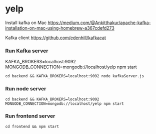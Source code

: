 # yelp
Install kafka on Mac https://medium.com/@Ankitthakur/apache-kafka-installation-on-mac-using-homebrew-a367cdefd273

Kafka client https://github.com/edenhill/kafkacat
### Run Kafka server
KAFKA_BROKERS=localhost:9092 MONGODB_CONNECTION=mongodb://localhost/yelp npm start
```
cd backend && KAFKA_BROKERS=localhost:9092 node kafkaServer.js
```

### Run node server
```
cd backend && KAFKA_BROKERS=localhost:9092 MONGODB_CONNECTION=mongodb://localhost/yelp npm start
```

### Run frontend server
```
cd frontend && npm start
```
